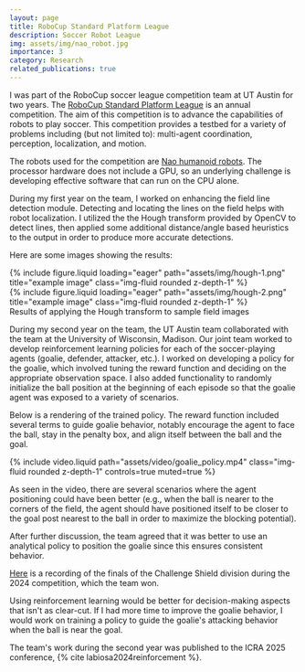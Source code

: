 ```yaml
---
layout: page
title: RoboCup Standard Platform League
description: Soccer Robot League
img: assets/img/nao_robot.jpg
importance: 3
category: Research
related_publications: true
---
```


I was part of the RoboCup soccer league competition team at UT Austin for two years. The [RoboCup Standard Platform League](https://spl.robocup.org/) is an annual competition. The aim of this competition is to advance the capabilities of robots to play soccer. This competition provides a testbed for a variety of problems including (but not limited to): multi-agent coordination, perception, localization, and motion.

The robots used for the competition are [Nao humanoid robots](https://aldebaran.com/en/nao6/). The processor hardware does not include a GPU, so an underlying challenge is developing effective software that can run on the CPU alone.

During my first year on the team, I worked on enhancing the field line detection module. Detecting and locating the lines on the field helps with robot localization. I utilized the the Hough transform provided by OpenCV to detect lines, then applied some additional distance/angle based heuristics to the output in order to produce more accurate detections.

Here are some images showing the results:

<div class="row">
    <div class="col-sm mt-3 mt-md-0">
        {% include figure.liquid loading="eager" path="assets/img/hough-1.png" title="example image" class="img-fluid rounded z-depth-1" %}
    </div>
    <div class="col-sm mt-3 mt-md-0">
        {% include figure.liquid loading="eager" path="assets/img/hough-2.png" title="example image" class="img-fluid rounded z-depth-1" %}
    </div>
</div>
<div class="caption">
    Results of applying the Hough transform to sample field images
</div>

During my second year on the team, the UT Austin team collaborated with the team at the University of Wisconsin, Madison. Our joint team worked to develop reinforcement learning policies for each of the soccer-playing agents (goalie, defender, attacker, etc.). I worked on developing a policy for the goalie, which involved tuning the reward function and deciding on the appropriate observation space. I also added functionality to randomly initialize the ball position at the beginning of each episode so that the goalie agent was exposed to a variety of scenarios.

Below is a rendering of the trained policy. The reward function included several terms to guide goalie behavior, notably encourage the agent to face the ball, stay in the penalty box, and align itself between the ball and the goal.

<div class="row mt-3">
    <div class="col-sm mt-3 mt-md-0">
        {% include video.liquid path="assets/video/goalie_policy.mp4" class="img-fluid rounded z-depth-1" controls=true muted=true %}
    </div>
</div>

As seen in the video, there are several scenarios where the agent positioning could have been better (e.g., when the ball is nearer to the corners of the field, the agent should have positioned itself to be closer to the goal post nearest to the ball in order to maximize the blocking potential).

After further discussion, the team agreed that it was better to use an analytical policy to position the goalie since this ensures consistent behavior. 

[Here](https://www.youtube.com/live/JDZ6wihyELQ?si=i11QGg7V2soFw4gh&t=8101) is a recording of the finals of the Challenge Shield division during the 2024 competition, which the team won.

Using reinforcement learning would be better for decision-making aspects that isn't as clear-cut. If I had more time to improve the goalie behavior, I would work on training a policy to guide the goalie's attacking behavior when the ball is near the goal.

The team's work during the second year was published to the ICRA 2025 conference, {% cite labiosa2024reinforcement %}.